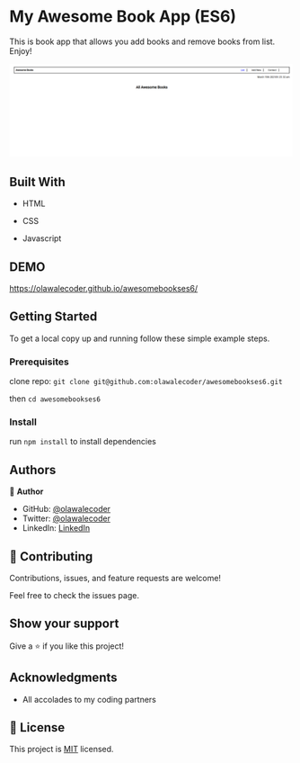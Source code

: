 # My Awesome Book App (ES6)
This is book app that allows you add books and remove books from list. Enjoy!

![screenshot](./awesomebookses6.png)
## Built With

- HTML 

- CSS

- Javascript

## DEMO

https://olawalecoder.github.io/awesomebookses6/

## Getting Started

To get a local copy up and running follow these simple example steps.

### Prerequisites

clone repo: `git clone git@github.com:olawalecoder/awesomebookses6.git`

then
`cd awesomebookses6`

### Install

run `npm install` to install dependencies

## Authors

👤 **Author**

- GitHub: [@olawalecoder](https://github.com/olawalecoder)
- Twitter: [@olawalecoder](https://twitter.com/olawalecoder)
- LinkedIn: [LinkedIn](https://linkedin.com/in/bamidele-olawale-072975142)

## 🤝 Contributing
Contributions, issues, and feature requests are welcome!

Feel free to check the issues page.

## Show your support
Give a ⭐️ if you like this project!

## Acknowledgments

- All accolades to my coding partners

## 📝 License

This project is [MIT](./MIT.md) licensed.
